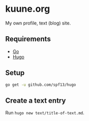 # kuune.org

My own profile, text (blog) site.

## Requirements

* [Go](http://golang.org/)
* [Hugo](http://gohugo.io/)

## Setup

```bash
go get -u github.com/spf13/hugo
```

## Create a text entry

Run `hugo new text/title-of-text.md`.
